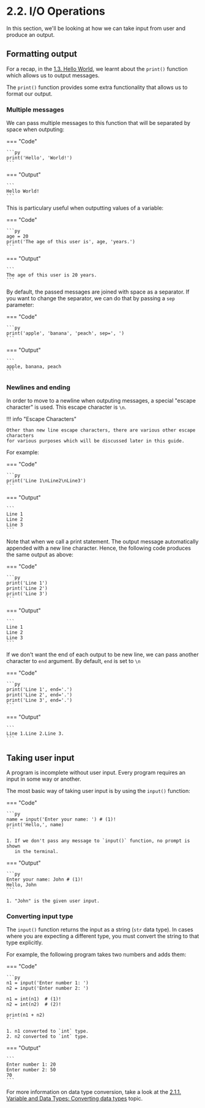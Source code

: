 # 2.2. I/O Operations
In this section, we'll be looking at how we can take input from user and produce an output.

## Formatting output
For a recap, in the [1.3. Hello World](../../getting-started/the-first-program.md), we learnt
about the `print()` function which allows us to output messages.

The `print()` function provides some extra functionality that allows us to format our output.

### Multiple messages
We can pass multiple messages to this function that will be separated by space
when outputing:

=== "Code"

    ```py
    print('Hello', 'World!')
    ```

=== "Output"

    ```
    Hello World!
    ```

This is particulary useful when outputting values of a variable:

=== "Code"

    ```py
    age = 20
    print('The age of this user is', age, 'years.')
    ```

=== "Output"

    ```
    The age of this user is 20 years.
    ```

By default, the passed messages are joined with space as a separator. If you want
to change the separator, we can do that by passing a `sep` parameter:

=== "Code"

    ```py
    print('apple', 'banana', 'peach', sep=', ')
    ```

=== "Output"

    ```
    apple, banana, peach
    ```

### Newlines and ending
In order to move to a newline when outputing messages, a special "escape character" is used. 
This escape character is ``\n``.

!!! info "Escape Characters"

    Other than new line escape characters, there are various other escape characters
    for various purposes which will be discussed later in this guide.

For example:

=== "Code"

    ```py
    print('Line 1\nLine2\nLine3')
    ```

=== "Output"

    ```
    Line 1
    Line 2
    Line 3
    ```

Note that when we call a print statement. The output message automatically appended with
a new line character. Hence, the following code produces the same output as above:

=== "Code"

    ```py
    print('Line 1')
    print('Line 2')
    print('Line 3')
    ```

=== "Output"

    ```
    Line 1
    Line 2
    Line 3
    ```

If we don't want the end of each output to be new line, we can pass another character
to `end` argument. By default, `end` is set to `\n`

=== "Code"

    ```py
    print('Line 1', end='.')
    print('Line 2', end='.')
    print('Line 3', end='.')
    ```

=== "Output"

    ```
    Line 1.Line 2.Line 3.
    ```


## Taking user input
A program is incomplete without user input. Every program requires an input in some
way or another.

The most basic way of taking user input is by using the `input()` function:

=== "Code"

    ```py
    name = input('Enter your name: ') # (1)!
    print('Hello,', name)
    ```

    1. If we don't pass any message to `input()` function, no prompt is shown
       in the terminal.

=== "Output"

    ```py
    Enter your name: John # (1)!
    Hello, John
    ```

    1. "John" is the given user input.

### Converting input type
The `input()` function returns the input as a string (`str` data type). In cases
where you are expecting a different type, you must convert the string to that type
explicitly.

For example, the following program takes two numbers and adds them:

=== "Code"

    ```py
    n1 = input('Enter number 1: ')
    n2 = input('Enter number 2: ')

    n1 = int(n1)  # (1)!
    n2 = int(n2)  # (2)!

    print(n1 + n2)
    ```

    1. n1 converted to `int` type.
    2. n2 converted to `int` type.

=== "Output"

    ```
    Enter number 1: 20
    Enter number 2: 50
    70
    ```

For more information on data type conversion, take a look at the
[2.1.1. Variable and Data Types: Converting data types](./variables-and-data-types.md#converting-data-types) topic.

